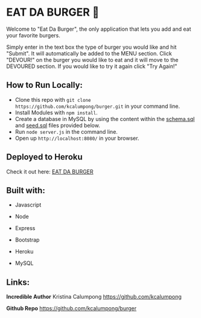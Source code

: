 # EAT DA BURGER :hamburger:

Welcome to "Eat Da Burger", the only application that lets you add and eat your favorite burgers. 

Simply enter in the text box the type of burger you would like and hit "Submit". It will automatically be added to the MENU section. Click "DEVOUR!" on the burger you would like to eat and it will move to the DEVOURED section. If you would like to try it again click "Try Again!"

## How to Run Locally:

* Clone this repo with `git clone https://github.com/kcalumpong/burger.git` in your command line.
* Install Modules with `npm install`.
* Create a database in MySQL by using the content within the [schema.sql](https://github.com/kcalumpong/burger/blob/master/db/schema.sql) and [seed.sql](https://github.com/kcalumpong/burger/blob/master/db/seed.sql) files provided below.  
* Run `node server.js` in the command line.
* Open up `http://localhost:8080/` in your browser.

## Deployed to Heroku
Check it out here:
[EAT DA BURGER](https://kristinas-burger.herokuapp.com)


## Built with:

* Javascript

* Node

* Express

* Bootstrap

* Heroku 

* MySQL

## Links:

**Incredible Author** Kristina Calumpong https://github.com/kcalumpong

**Github Repo** https://github.com/kcalumpong/burger




